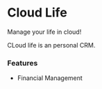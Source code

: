 # Cloud Life
Manage your life in cloud!

CLoud life is an personal CRM.

### Features

- Financial Management
